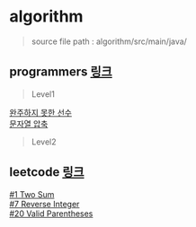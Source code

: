 # algorithm
> source file path : algorithm/src/main/java/

## programmers [링크](https://programmers.co.kr/)
> Level1

[완주하지 못한 선수](https://github.com/Hyune-c/algorithm/tree/master/src/main/java/programmers/unfinishedplayer)  
[문자열 압축](https://github.com/Hyune-c/algorithm/tree/master/src/main/java/programmers/stringcompression)

> Level2
 
## leetcode [링크](https://leetcode.com/)
[#1 Two Sum](https://github.com/Hyune-c/algorithm/tree/master/src/main/java/leetcode/twosum)  
[#7 Reverse Integer](https://github.com/Hyune-c/algorithm/tree/master/src/main/java/leetcode/reverseinteger)  
[#20 Valid Parentheses](https://github.com/Hyune-c/algorithm/tree/master/src/main/java/leetcode/validparentheses)
